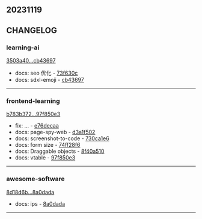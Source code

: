 ## 20231119

## CHANGELOG

### learning-ai

[3503a40...cb43697](https://github.com/zhbhun/learning-ai/compare/3503a40...cb43697)

* docs: seo 优化 - [73f630c](https://github.com/zhbhun/learning-ai/commit/73f630cf1ac853f4f928abd88e6438d649a201c1)
* docs: sdxl-emoji - [cb43697](https://github.com/zhbhun/learning-ai/commit/cb436973da962c41ee471adc55463841b955bd44)

---

### frontend-learning

[b783b372...97f850e3](https://github.com/zhbhun/frontend-learning/compare/b783b372...97f850e3)

* fix: ... - [e76decaa](https://github.com/zhbhun/frontend-learning/commit/e76decaae75c6afa3312352641c6b3fce281d944)
* docs: page-spy-web - [d3a1f502](https://github.com/zhbhun/frontend-learning/commit/d3a1f5021aa515ab4d80168ea640939f6b4e3ff0)
* docs: screenshot-to-code - [730ca1e6](https://github.com/zhbhun/frontend-learning/commit/730ca1e6aef483cd6f5ef89cc1c257cde4391511)
* docs: form size - [74ff28f6](https://github.com/zhbhun/frontend-learning/commit/74ff28f629fceec323ffd9f315a3c4f299ea3cbd)
* docs: Draggable objects - [8f40a510](https://github.com/zhbhun/frontend-learning/commit/8f40a51079be23f83ec941272429b29165052561)
* docs: vtable - [97f850e3](https://github.com/zhbhun/frontend-learning/commit/97f850e3574dee52c0a2612ee216c7811064f4bd)

---

### awesome-software

[8d18d6b...8a0dada](https://github.com/zhbhun/awesome-software/compare/8d18d6b...8a0dada)

* docs: ips - [8a0dada](https://github.com/zhbhun/awesome-software/commit/8a0dadac60857928abe900add2b54707c31ad9ea)

---

